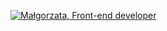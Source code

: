 [![Małgorzata, Front-end developer](https://assets.selleo.com/banners/mmazurek.svg)](https://selleo.com/)
